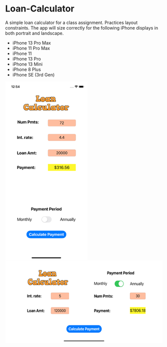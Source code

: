 # Loan-Calculator

A simple loan calculator for a class assignment. Practices layout constraints. The app will size correctly for the following iPhone displays in both portrait and landscape.

 - iPhone 13 Pro Max
 - iPhone 11 Pro Max
 - iPhone 11
 - iPhone 13 Pro
 - iPhone 13 Mini
 - iPhone 8 Plus
 - iPhone SE (3rd Gen)

<img height="570" width="263" src="https://raw.githubusercontent.com/boydjc/Loan-Calculator/main/Simulator%20Screen%20Shot%20-%20iPhone%2011%20-%202022-06-20%20at%2012.54.00.png?token=GHSAT0AAAAAABUYYOSYC3HY24XJNGCSWZW6YVQWVOQ"><img align="right" height="263" width="570" src="https://raw.githubusercontent.com/boydjc/Loan-Calculator/main/Simulator%20Screen%20Shot%20-%20iPhone%2011%20-%202022-06-20%20at%2012.54.46.png?token=GHSAT0AAAAAABUYYOSZMAGKOHTLWCNFHUVUYVQWYIQ">
